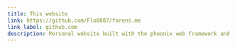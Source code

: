 ```yaml
---
title: This website
link: https://github.com/Flo0807/farens.me
link_label: github.com
description: Personal website built with the pheonix web framework and elixir.
---
```

